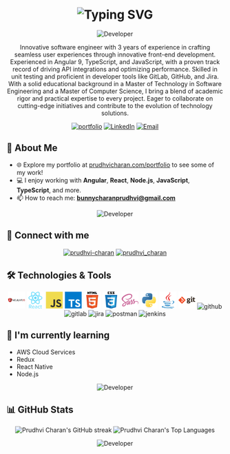 <h1 align="center">
  <img src="https://readme-typing-svg.demolab.com?font=Fira+Code&weight=600&size=30&pause=1000&color=F77C36&width=435&lines=Hi+there!+👋;I'm+Sai+Prudhvi+Charan+Pothumsetty" alt="Typing SVG" />
</h1>

<p align="center">
  <img src="https://user-images.githubusercontent.com/73097560/115834477-dbab4500-a447-11eb-908a-139a6edaec5c.gif" alt="Developer" />
</p>

<p align="center">
  Innovative software engineer with 3 years of experience in crafting seamless user experiences through innovative front-end development. Experienced in Angular 9, TypeScript, and JavaScript, with a proven track record of driving API integrations and optimizing performance. Skilled in unit testing and proficient in developer tools like GitLab, GitHub, and Jira. With a solid educational background in a Master of Technology in Software Engineering and a Master of Computer Science, I bring a blend of academic rigor and practical expertise to every project. Eager to collaborate on cutting-edge initiatives and contribute to the evolution of technology solutions.
</p>

<p align="center">
  <a href="https://prudhvicharan.github.io/portfolio/"><img src="https://img.shields.io/website?down_color=red&down_message=offline&up_color=green&up_message=online&url=https%3A%2F%2Fprudhvicharan.github.io%2Fportfolio%2F" alt="portfolio" /></a>
  <a href="https://www.linkedin.com/in/prudhvi-charan/"><img src="https://img.shields.io/badge/LinkedIn-Prudhvi%20Charan-blue?logo=linkedin" alt="LinkedIn" /></a>
  <a href="mailto:bunnycharanprudhvi@gmail.com"><img src="https://img.shields.io/badge/Email-bunnycharanprudhvi%40gmail.com-red?logo=gmail" alt="Email" /></a>
</p>


## 🚀 About Me

- 🌐 Explore my portfolio at [prudhvicharan.com/portfolio](https://prudhvicharan.com/) to see some of my work!
- 💻 I enjoy working with **Angular**, **React**, **Node.js**, **JavaScript**, **TypeScript**, and more.
- 📫 How to reach me: **bunnycharanprudhvi@gmail.com**

<p align="center">
  <img src="https://user-images.githubusercontent.com/73097560/115834477-dbab4500-a447-11eb-908a-139a6edaec5c.gif" width="300" alt="Developer" />
</p>

## 🔗 Connect with me

<p align="center">
  <a href="https://linkedin.com/in/prudhvi-charan" target="_blank"><img align="center" src="https://raw.githubusercontent.com/rahuldkjain/github-profile-readme-generator/master/src/images/icons/Social/linked-in-alt.svg" alt="prudhvi-charan" height="30" width="40" /></a>
  <a href="https://www.hackerrank.com/prudhvi_charan" target="_blank"><img align="center" src="https://raw.githubusercontent.com/rahuldkjain/github-profile-readme-generator/master/src/images/icons/Social/hackerrank.svg" alt="prudhvi_charan" height="30" width="40" /></a>
</p>

## 🛠️ Technologies & Tools

<p align="center">
  <img src="https://raw.githubusercontent.com/devicons/devicon/master/icons/angularjs/angularjs-original-wordmark.svg" alt="angularjs" width="40" height="40"/> 
  <img src="https://raw.githubusercontent.com/devicons/devicon/master/icons/react/react-original-wordmark.svg" alt="react" width="40" height="40"/>
  <img src="https://raw.githubusercontent.com/devicons/devicon/master/icons/javascript/javascript-original.svg" alt="javascript" width="40" height="40"/>
  <img src="https://raw.githubusercontent.com/devicons/devicon/master/icons/typescript/typescript-original.svg" alt="typescript" width="40" height="40"/>
  <img src="https://raw.githubusercontent.com/devicons/devicon/master/icons/html5/html5-original-wordmark.svg" alt="html5" width="40" height="40"/>
  <img src="https://raw.githubusercontent.com/devicons/devicon/master/icons/css3/css3-original-wordmark.svg" alt="css3" width="40" height="40"/>
  <img src="https://raw.githubusercontent.com/devicons/devicon/master/icons/sass/sass-original.svg" alt="sass" width="40" height="40"/>
  <img src="https://raw.githubusercontent.com/devicons/devicon/master/icons/python/python-original.svg" alt="python" width="40" height="40"/>
  <img src="https://raw.githubusercontent.com/devicons/devicon/master/icons/java/java-original.svg" alt="java" width="40" height="40"/>
  <img src="https://raw.githubusercontent.com/devicons/devicon/master/icons/git/git-original-wordmark.svg" alt="git" width="40" height="40"/>
  <img src="https://www.vectorlogo.zone/logos/github/github-tile.svg" alt="github" width="40" height="40"/>
  <img src="https://www.vectorlogo.zone/logos/gitlab/gitlab-icon.svg" alt="gitlab" width="40" height="40"/>
  <img src="https://www.vectorlogo.zone/logos/atlassian_jira/atlassian_jira-icon.svg" alt="jira" width="40" height="40"/>
  <img src="https://www.vectorlogo.zone/logos/getpostman/getpostman-icon.svg" alt="postman" width="40" height="40"/>
  <img src="https://www.vectorlogo.zone/logos/jenkins/jenkins-icon.svg" alt="jenkins" width="40" height="40"/>
</p>

## 🌱 I'm currently learning

- AWS Cloud Services
- Redux
- React Native
- Node.js

<p align="center">
  <img src="https://user-images.githubusercontent.com/73097560/115834477-dbab4500-a447-11eb-908a-139a6edaec5c.gif" width="300" alt="Developer" />
</p>


## 📊 GitHub Stats

<p align="center">
  <img src="https://github-readme-streak-stats.herokuapp.com/?user=Prudhvicharan&theme=radical" alt="Prudhvi Charan's GitHub streak" />
  <img src="https://github-readme-stats.vercel.app/api/top-langs/?username=Prudhvicharan&layout=compact&theme=radical" alt="Prudhvi Charan's Top Languages" />
</p>

<p align="center">
  <img src="https://user-images.githubusercontent.com/73097560/115834477-dbab4500-a447-11eb-908a-139a6edaec5c.gif" width="300" alt="Developer" />
</p>

##
